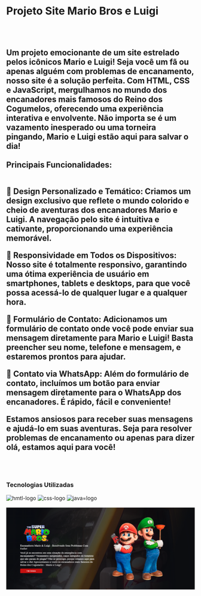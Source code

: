 <h1> Projeto Site Mario Bros e Luigi</h1>
<br>
<br>
<h2>Um projeto emocionante de um site estrelado pelos icônicos Mario e Luigi! Seja você um fã ou apenas alguém com problemas de encanamento, nosso site é a solução perfeita. Com HTML, CSS e JavaScript, mergulhamos no mundo dos encanadores mais famosos do Reino dos Cogumelos, oferecendo uma experiência interativa e envolvente. Não importa se é um vazamento inesperado ou uma torneira pingando, Mario e Luigi estão aqui para salvar o dia!   <br><br>
Principais Funcionalidades: <br><br>


🎨 Design Personalizado e Temático: Criamos um design exclusivo que reflete o mundo colorido e cheio de aventuras dos encanadores Mario e Luigi. A navegação pelo site é intuitiva e cativante, proporcionando uma experiência memorável.

📱 Responsividade em Todos os Dispositivos: Nosso site é totalmente responsivo, garantindo uma ótima experiência de usuário em smartphones, tablets e desktops, para que você possa acessá-lo de qualquer lugar e a qualquer hora.

📝 Formulário de Contato: Adicionamos um formulário de contato onde você pode enviar sua mensagem diretamente para Mario e Luigi! Basta preencher seu nome, telefone e mensagem, e estaremos prontos para ajudar.

📲 Contato via WhatsApp: Além do formulário de contato, incluímos um botão para enviar mensagem diretamente para o WhatsApp dos encanadores. É rápido, fácil e conveniente! 

Estamos ansiosos para receber suas mensagens e ajudá-lo em suas aventuras. Seja para resolver problemas de encanamento ou apenas para dizer olá, estamos aqui para você!</h2>


  <br>
<br>
  <h3> Tecnologias Utilizadas </h3>
    <img src="https://img.shields.io/badge/HTML5-E34F26?style=for-the-badge&logo=html5&logoColor=white" alt="hmtl-logo"> 
    <img src="https://img.shields.io/badge/CSS3-1572B6?style=for-the-badge&logo=css3&logoColor=white" alt="css-logo">
    <img src="https://img.shields.io/badge/JavaScript-323330?style=for-the-badge&logo=javascript&logoColor=F7DF1E" alt="java=logo">
 <br>
<br>
<img src="./img/foto-mario-bros.png">
